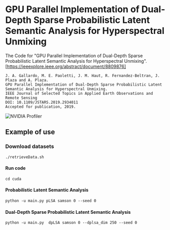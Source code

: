 # GPU Parallel Implementation of Dual-Depth Sparse Probabilistic Latent Semantic Analysis for Hyperspectral Unmixing
The Code for "GPU Parallel Implementation of Dual-Depth Sparse Probabilistic Latent Semantic Analysis for Hyperspectral Unmixing". [https://ieeexplore.ieee.org/abstract/document/8809876]
```
J. A. Gallardo, M. E. Paoletti, J. M. Haut, R. Fernandez-Beltran, J. Plaza and A. Plaza.
GPU Parallel Implementation of Dual-Depth Sparse Probabilistic Latent Semantic Analysis for Hyperspectral Unmixing. 
IEEE Journal of Selected Topics in Applied Earth Observations and Remote Sensing
DOI: 10.1109/JSTARS.2019.2934011
Accepted for publication, 2019.
```

![NVIDIA Profiler](https://github.com/mhaut/gpu_plsa_unmixing_HSI/blob/master/images/Pipeline.jpg)



## Example of use
### Download datasets

```
./retrieveData.sh
```

#### Run code
```
cd cuda
```

#### Probabilistic Latent Semantic Analysis
```
python -u main.py pLSA samson 0 --seed 0
```

#### Dual-Depth Sparse Probabilistic Latent Semantic Analysis
```
python -u main.py  dpLSA samson 0 --dplsa_dim 250 --seed 0
```
